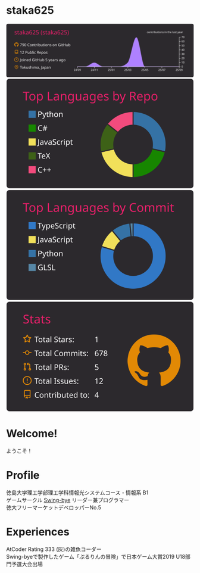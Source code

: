 # staka625

[![](https://raw.githubusercontent.com/staka625/staka625/main/profile-summary-card-output/monokai/0-profile-details.svg)](https://github.com/vn7n24fzkq/github-profile-summary-cards)
[![](https://raw.githubusercontent.com/staka625/staka625/main/profile-summary-card-output/monokai/1-repos-per-language.svg)](https://github.com/vn7n24fzkq/github-profile-summary-cards)
[![](https://raw.githubusercontent.com/staka625/staka625/main/profile-summary-card-output/monokai/2-most-commit-language.svg)](https://github.com/vn7n24fzkq/github-profile-summary-cards)
[![](https://raw.githubusercontent.com/staka625/staka625/main/profile-summary-card-output/monokai/3-stats.svg)](https://github.com/vn7n24fzkq/github-profile-summary-cards)

# Welcome!
ようこそ！

# Profile
徳島大学理工学部理工学科情報光システムコース・情報系 B1  
ゲームサークル [Swing-bye](http://swingbye27.starfree.jp) リーダー兼プログラマー  
徳大フリーマーケットデベロッパーNo.5

# Experiences
AtCoder Rating 333 (灰)の雑魚コーダー  
Swing-byeで製作したゲーム「ぷるりんの冒険」で日本ゲーム大賞2019 U18部門予選大会出場
